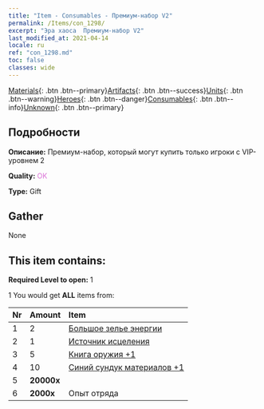```yaml
---
title: "Item - Consumables - Премиум-набор V2"
permalink: /Items/con_1298/
excerpt: "Эра хаоса  Премиум-набор V2"
last_modified_at: 2021-04-14
locale: ru
ref: "con_1298.md"
toc: false
classes: wide
---
```

 [Materials](/ru/Items/){: .btn .btn--primary}[Artifacts](/ru/Items/Artifacts/){: .btn .btn--success}[Units](/ru/Items/Units/){: .btn .btn--warning}[Heroes](/ru/Items/Heroes/){: .btn .btn--danger}[Consumables](/ru/Items/Consumables/){: .btn .btn--info}[Unknown](/ru/Items/Unknown/){: .btn .btn--primary}

## Подробности
 **Описание:** Премиум-набор, который могут купить только игроки с VIP-уровнем 2

 **Quality:** <span style="color: #DA70D6">OK</span>

 **Type:** Gift

## Gather

  None

## This item contains:

 **Required Level to open:** 1

 1 You would get **ALL** items  from:

  | Nr | Amount |     Item    |
  |:---|:-------|:------------|
  | 1 | 2 | [Большое зелье энергии](/ru/Items/con_706/) | 
  | 2 | 1 | [Источник исцеления](/ru/Items/con_1333/) | 
  | 3 | 5 | [Книга оружия +1](/ru/Items/mat_25/) | 
  | 4 | 10 | [Синий сундук материалов +1](/ru/Items/con_1257/) | 
  | 5 |  **20000x** | <i class="fas fa-coins"/> |  | 
  | 6 |  **2000x** | Опыт отряда |  | 
